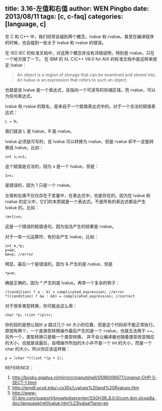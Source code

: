 title: 3.16-左值和右值
author: WEN Pingbo <wengpingbo AT gmail.com>
date: 2013/08/11
tags: [c, c-faq]
categories: [language, c]
---

在 C 和 C++ 中，我们经常会碰到两个概念，lvalue 和 rvalue。甚至在编译程序的时候，也会碰到一些关于 lvalue 和 rvalue 的错误。

在 ISO IEC 的标准文档中，对这两个概念并没有详细说明，特别是 rvalue，只在一个地方提了一下。
在 IBM 的 XL C/C++ V8.0 for AIX 的标准文档中是这样来规定 lvalue：

> An object is a region of storage that can be examined and stored into. An lvalue is an expression that refers to such an object.

<!-- more -->

也就是说 lvalue 是一个表达式，且指向一个可读写的存储区域。而 rvalue，可以为任何表达式。

lvalue 和 rvalue 的取名，是来自于一个赋值表达式中的。对于一个合法的赋值表达式：

```
L = R;
```

我们就说 L 是 lvalue，R 是 rvalue。

lvalue 必须是可写的，且 lvalue 可以转换为 rvalue，但是 rvalue 却不一定能转换成 lvalue。比如：

```
int x;x=1;
```

这个赋值是合法的，因为 x 是一个 lvalue，但是：

```
1=x;
```

是错误的，因为 1 只是一个 rvalue。

左值和右值不仅仅存在于变量中，在表达式中，也是存在的。因为在 lvalue 和 rvalue 的定义中，它们的本质就是一个表达式。不是所有的表达式都会产生 lvalue 的。比如：

```
(m+1)=n;
```

这是一个错误的赋值语句，因为加法产生的结果是 rvalue。

对于一些一元运算符，有的会产生 lvalue，比如：

```
int m,*p;
p=&m;
&m=p; //error
```

明显，最后一个是错误的，因为 & 产生的是 rvalue，但是

```
*p=m;
```

确是正确的，因为 * 产生的是 lvalue。再举一个复杂的例子：

```
((condition) ? a : b) = complicated_expression; //error
*((condition) ? &a : &b) = complicated_expression; //correct
```

对于很多类型转换，你可能会这么用：

```
char *p; ((int *)p)++;
```

你的目的是想让指针 p 跳过几个 int 大小的位置，但是这个代码却不能正常执行。原因有两个，一个是类型转换操作最后产生的是一个 rvalue，也就无法用于 ++。另外一个，类型转换只是做一个类型转换，
并不会让编译器也随着类型改变相应的大小，也就是说最后，自增操作所加的大小并不是一个 int 的大小，而是一个 char 的大小。所以你应该这样做：

```
p = (char *)((int *)p + 1);
```

REFERENCE：
1. http://books.gigatux.nl/mirror/cinanutshell/0596006977/cinanut-CHP-5-SECT-1.html
2. http://ieng9.ucsd.edu/~cs30x/Lvalues%20and%20Rvalues.htm
3. http://www-01.ibm.com/support/knowledgecenter/SSGH3R_8.0.0/com.ibm.xlcpp8a.doc/language/ref/lvalue.htm%23lvalue?lang=en

